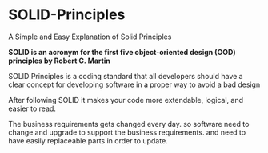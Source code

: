 # SOLID-Principles
A Simple and Easy Explanation of Solid Principles

**SOLID is an acronym for the first five object-oriented design (OOD) principles by Robert C. Martin**

SOLID Principles is a coding standard that all developers should have a clear concept for developing software in a proper way to avoid a bad design

After following SOLID it makes your code more extendable, logical, and easier to read.

The business requirements gets changed every day.
so software need to change and upgrade to support the business requirements.
and need to have easily replaceable parts in order to update.
